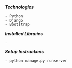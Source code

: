 **_Technologies_**

    - Python
    - Django
	- Bootstrap

**_Installed Libraries_**

	- 

**_Setup Instructions_**

    - python manage.py runserver
